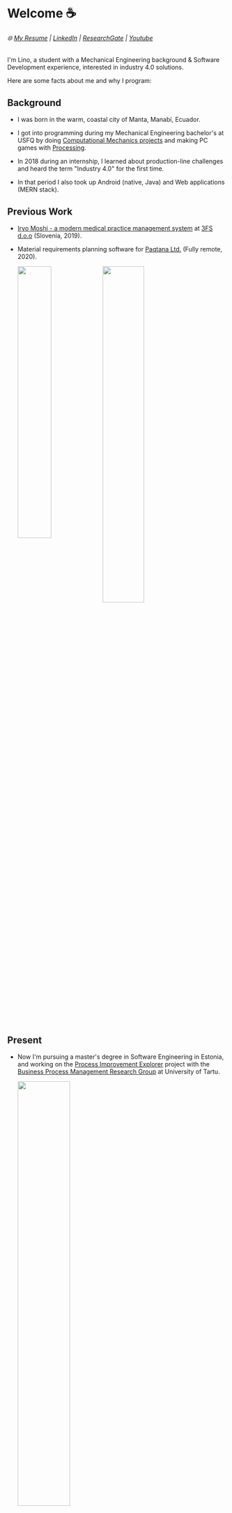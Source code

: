 
# Welcome :coffee:


###### :globe_with_meridians: [My Resume](https://drive.google.com/file/d/1pYv5m6SiAlh4wDjmAke4xLFVErn5jLCR/view?usp=sharing)  |  [LinkedIn](https://www.linkedin.com/in/lino-mp/) |  [ResearchGate](https://www.researchgate.net/profile/Lino-Mediavilla-Ponce-2)    |  [Youtube](https://www.youtube.com/channel/UCZkV9Lik6CgCtiTS2hb3y-g) 

I'm Lino, a student with a Mechanical Engineering background & Software Development experience, interested in industry 4.0 solutions.

Here are some facts about me and why I program:

## Background
- I was born in the warm, coastal city of Manta, Manabí, Ecuador. 

- I got into programming during my Mechanical Engineering bachelor's at USFQ by doing [Computational Mechanics projects](https://drive.google.com/file/d/1fj_NyQCMNPLJ5OtAql2qc3FKChcwu_mV/view) and making PC games with [Processing](https://processing.org/).

 <!--
  [<img src="https://user-images.githubusercontent.com/40581019/132104107-d98156c2-c2dc-49a6-9f27-250235849d78.jpg" target="_blank"  width="35%">](https://drive.google.com/file/d/1fj_NyQCMNPLJ5OtAql2qc3FKChcwu_mV/view) [<img src="https://user-images.githubusercontent.com/40581019/132104109-e3106d36-8e05-493e-a4a2-b4f437cc8a71.jpg" target="_blank"  width="35%">](https://raw.githubusercontent.com/linomp/acoustic_cam_usfq/master/Poster.pdf)
 -->

<!--
  [<img src="https://user-images.githubusercontent.com/40581019/132089884-ba762681-a3d9-4540-a37c-8d046fd20105.jpg" target="_blank"  width="35%" style="box-shadow: 10px 10px 5px grey;">](https://drive.google.com/file/d/1fj_NyQCMNPLJ5OtAql2qc3FKChcwu_mV/view) [<img src="https://user-images.githubusercontent.com/40581019/132090826-db8a774f-7bab-4d63-b8e9-9b6813294723.jpg" target="_blank"  width="35%">](https://raw.githubusercontent.com/linomp/acoustic_cam_usfq/master/Poster.pdf)
-->
  

- In 2018 during an internship, I learned about production-line challenges and heard the term "Industry 4.0" for the first time.

- In that period I also took up Android (native, Java) and Web applications (MERN stack).

## Previous Work

- [Iryo Moshi - a modern medical practice management system](https://www.iryo.io/) at [3FS d.o.o](https://3fs.si/) (Slovenia, 2019).

- Material requirements planning software for [Paqtana Ltd.](https://paqtana.com/) (Fully remote, 2020). 

  [<img src="https://user-images.githubusercontent.com/40581019/132090604-7f989d89-7792-4aae-8f11-82e151f69156.PNG" width="40%" align="left"/>](https://www.iryo.io/) 
 
  [<img src="https://user-images.githubusercontent.com/40581019/132090606-51a7a154-b101-4074-a535-d08cc0239abe.PNG"  width="44.5%" />](https://paqtana.com/) 
<!--
- I've also developed a few [Android apps](https://github.com/linomp/trip_plus_plus_android) for class projects.
-->
## Present

- Now I'm pursuing a master's degree in Software Engineering in Estonia, and working on the [Process Improvement Explorer](https://sep.cs.ut.ee/Main/PIX) project with the [Business Process Management Research Group](https://www.researchgate.net/lab/Business-Process-Management-Research-Group-University-of-Tartu-Marlon-Dumas?_sg=N5iUAQfdVC05OhwXZX5moMZVB4PfxQNtweYYDXulruncptpiTnjDERrs59aa_ow_R2lju1aowaGLInnLeiCG0LBaTQ) at University of Tartu.
  
  [<img src="https://user-images.githubusercontent.com/40581019/132091283-a35d2dbc-46af-45a2-942c-f2193e6bcf12.png" width="50%" />](https://sep.cs.ut.ee/Main/PIX)

## Future

- I'm interested in the enabling technologies for Industry 4.0, and I want to become an expert at architecting & developing solutions in that domain.

- When not programming, I'm making music under the name [{Inserte Pseudónimo Aquí}](https://soundcloud.com/insertepseudonimoaqui/via-ljubljana-demo?si=d99493f02ca646ffb9aa9c0a27de3428).

<!-- 
![](https://github-readme-stats.vercel.app/api/?username=linomp&count_private=true&layout=compact&theme=react&show_icons=true&custom_title=Github+Stats)
-->
